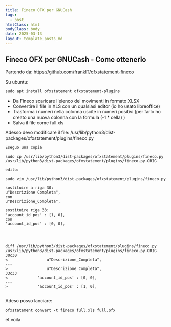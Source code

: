 ```yaml
---
title: Fineco OFX per GNUCash
tags:
  - post
htmlClass: html
bodyClass: body
date: 2025-03-13
layout: template_posts_md
---
```

## Fineco OFX per GNUCash - Come ottenerlo

Partendo da:
https://github.com/frankIT/ofxstatement-fineco

Su ubuntu:

```
sudo apt install ofxstatement ofxstatement-plugins

```

- Da Fineco scaricare l'elenco dei movimenti in formato XLSX
- Convertire il file in XLS con un qualsiasi editor (io ho usato libreoffice)
- Trasforma i numeri nella colonna uscite in numeri positivi (per farlo ho creato una nuova colonna con la formula (-1 * cella) )
- Salva il file come full.xls

Adesso devo modificare il file:
/usr/lib/python3/dist-packages/ofxstatement/plugins/fineco.py

```
Eseguo una copia

sudo cp /usr/lib/python3/dist-packages/ofxstatement/plugins/fineco.py /usr/lib/python3/dist-packages/ofxstatement/plugins/fineco.py.ORIG

edito:

sudo vim /usr/lib/python3/dist-packages/ofxstatement/plugins/fineco.py 

sostituire a riga 30:
u"Descrizione Completa",
con
u"Descrizione_Completa",

sostituire riga 33:
'account_id_pos' : [1, 0],
con
'account_id_pos' : [0, 0],




diff /usr/lib/python3/dist-packages/ofxstatement/plugins/fineco.py /usr/lib/python3/dist-packages/ofxstatement/plugins/fineco.py.ORIG 
30c30
<                 u"Descrizione_Completa",
---
>                 u"Descrizione Completa",
33c33
<             'account_id_pos' : [0, 0],
---
>             'account_id_pos' : [1, 0],


```


Adeso posso lanciare:
```
ofxstatement convert -t fineco full.xls full.ofx

```


et voila
